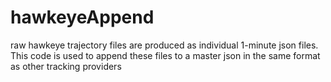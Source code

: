 # hawkeyeAppend
 raw hawkeye trajectory files are produced as individual 1-minute json files. This code is used to append these files to a master json in the same format as other tracking providers
